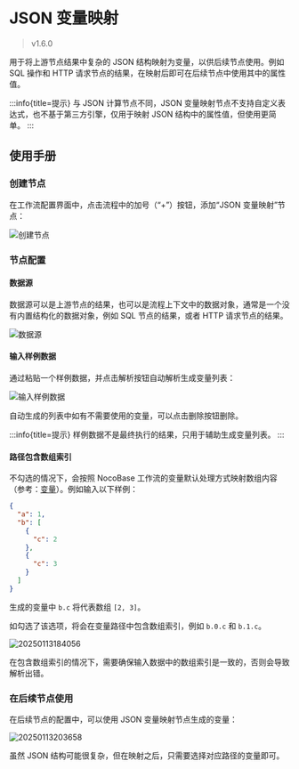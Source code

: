 # JSON 变量映射

> v1.6.0

用于将上游节点结果中复杂的 JSON 结构映射为变量，以供后续节点使用。例如 SQL 操作和 HTTP 请求节点的结果，在映射后即可在后续节点中使用其中的属性值。

:::info{title=提示}
与 JSON 计算节点不同，JSON 变量映射节点不支持自定义表达式，也不基于第三方引擎，仅用于映射 JSON 结构中的属性值，但使用更简单。
:::

## 使用手册

### 创建节点

在工作流配置界面中，点击流程中的加号（“+”）按钮，添加“JSON 变量映射”节点：

![创建节点](https://static-docs.nocobase.com/20250113173635.png)

### 节点配置

#### 数据源

数据源可以是上游节点的结果，也可以是流程上下文中的数据对象，通常是一个没有内置结构化的数据对象，例如 SQL 节点的结果，或者 HTTP 请求节点的结果。

![数据源](https://static-docs.nocobase.com/20250113173720.png)

#### 输入样例数据

通过粘贴一个样例数据，并点击解析按钮自动解析生成变量列表：

![输入样例数据](https://static-docs.nocobase.com/20250113182327.png)

自动生成的列表中如有不需要使用的变量，可以点击删除按钮删除。

:::info{title=提示}
样例数据不是最终执行的结果，只用于辅助生成变量列表。
:::

#### 路径包含数组索引

不勾选的情况下，会按照 NocoBase 工作流的变量默认处理方式映射数组内容（参考：[变量](/handbook/workflow/advanced/variables#数据结构)）。例如输入以下样例：

```json
{
  "a": 1,
  "b": [
    {
      "c": 2
    },
    {
      "c": 3
    }
  ]
}
```

生成的变量中 `b.c` 将代表数组 `[2, 3]`。

如勾选了该选项，将会在变量路径中包含数组索引，例如 `b.0.c` 和 `b.1.c`。

![20250113184056](https://static-docs.nocobase.com/20250113184056.png)

在包含数组索引的情况下，需要确保输入数据中的数组索引是一致的，否则会导致解析出错。

### 在后续节点使用

在后续节点的配置中，可以使用 JSON 变量映射节点生成的变量：

![20250113203658](https://static-docs.nocobase.com/20250113203658.png)

虽然 JSON 结构可能很复杂，但在映射之后，只需要选择对应路径的变量即可。
